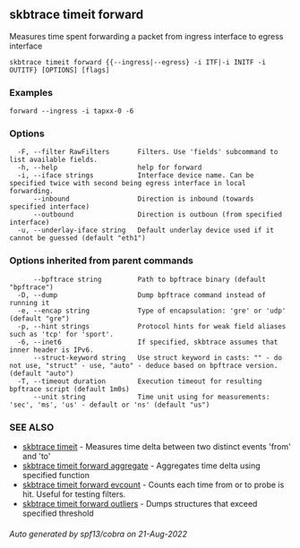 ## skbtrace timeit forward

Measures time spent forwarding a packet from ingress interface to egress interface

```
skbtrace timeit forward {{--ingress|--egress} -i ITF|-i INITF -i OUTITF} [OPTIONS] [flags]
```

### Examples

```
forward --ingress -i tapxx-0 -6
```

### Options

```
  -F, --filter RawFilters       Filters. Use 'fields' subcommand to list available fields.
  -h, --help                    help for forward
  -i, --iface strings           Interface device name. Can be specified twice with second being egress interface in local forwarding.
      --inbound                 Direction is inbound (towards specified interface)
      --outbound                Direction is outboun (from specified interface)
  -u, --underlay-iface string   Default underlay device used if it cannot be guessed (default "eth1")
```

### Options inherited from parent commands

```
      --bpftrace string         Path to bpftrace binary (default "bpftrace")
  -D, --dump                    Dump bpftrace command instead of running it
  -e, --encap string            Type of encapsulation: 'gre' or 'udp' (default "gre")
  -p, --hint strings            Protocol hints for weak field aliases such as 'tcp' for 'sport'.
  -6, --inet6                   If specified, skbtrace assumes that inner header is IPv6.
      --struct-keyword string   Use struct keyword in casts: "" - do not use, "struct" - use, "auto" - deduce based on bpftrace version. (default "auto")
  -T, --timeout duration        Execution timeout for resulting bpftrace script (default 1m0s)
      --unit string             Time unit using for measurements: 'sec', 'ms', 'us' - default or 'ns' (default "us")
```

### SEE ALSO

* [skbtrace timeit](skbtrace_timeit.md)	 - Measures time delta between two distinct events 'from' and 'to'
* [skbtrace timeit forward aggregate](skbtrace_timeit_forward_aggregate.md)	 - Aggregates time delta using specified function
* [skbtrace timeit forward evcount](skbtrace_timeit_forward_evcount.md)	 - Counts each time from or to probe is hit. Useful for testing filters.
* [skbtrace timeit forward outliers](skbtrace_timeit_forward_outliers.md)	 - Dumps structures that exceed specified threshold

###### Auto generated by spf13/cobra on 21-Aug-2022
